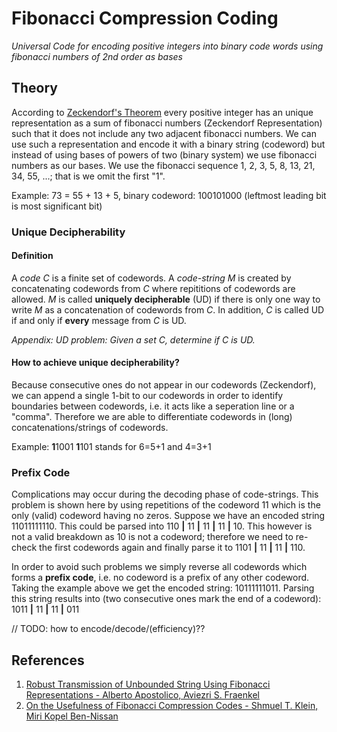 # Fibonacci Compression Coding
*Universal Code for encoding positive integers into binary code words using fibonacci numbers of 2nd order as bases*

## Theory
According to [Zeckendorf's Theorem](http://en.wikipedia.org/wiki/Zeckendorf%27s_theorem) every positive integer has an unique representation as a sum of fibonacci numbers (Zeckendorf Representation) such that it does not include any two adjacent fibonacci numbers. We can use such a representation and encode it with a binary string (codeword) but instead of using bases of powers of two (binary system) we use fibonacci numbers as our bases.
We use the fibonacci sequence 1, 2, 3, 5, 8, 13, 21, 34, 55, ...; that is we omit the first "1".

Example: 73 = 55 + 13 + 5, binary codeword: 100101000 (leftmost leading bit is most significant bit)

### Unique Decipherability
#### Definition
A *code C* is a finite set of codewords. A *code-string M* is created by concatenating codewords from *C* where repititions of codewords are allowed. *M* is called **uniquely decipherable** (UD) if there is only one way to write *M* as a concatenation of codewords from *C*. 
In addition, *C* is called UD if and only if **every** message from *C* is UD.

*Appendix: UD problem: Given a set C, determine if C is UD.*

#### How to achieve unique decipherability?
Because consecutive ones do not appear in our codewords (Zeckendorf), we can append a single 1-bit to our codewords in order to identify boundaries between codewords, i.e. it acts like a seperation line or a "comma". Therefore we are able to differentiate codewords in (long) concatenations/strings of codewords.

Example: **1**1001 **1**101 stands for 6=5+1 and 4=3+1

### Prefix Code
Complications may occur during the decoding phase of code-strings. This problem is shown here by using repetitions of the codeword 11 which is the only (valid) codeword having no zeros.
Suppose we have an encoded string 11011111110. This could be parsed into 110 **|** 11 **|** 11 **|** 11 **|** 10. This however is not a valid breakdown as 10 is not a codeword; therefore we need to re-check the first codewords again and finally parse it to 1101 **|** 11 **|** 11 **|** 110.

In order to avoid such problems we simply reverse all codewords which forms a **prefix code**, i.e. no codeword is a prefix of any other codeword. Taking the example above we get the encoded string: 10111111011. Parsing this string results into (two consecutive ones mark the end of a codeword):  
1011 **|** 11 **|** 11 **|** 011

// TODO: how to encode/decode/(efficiency)??

## References
1. [Robust Transmission of Unbounded String Using Fibonacci Representations - Alberto Apostolico, Aviezri S. Fraenkel](http://docs.lib.purdue.edu/cgi/viewcontent.cgi?article=1463&context=cstech)
2. [On the Usefulness of Fibonacci Compression Codes - Shmuel T. Klein, Miri Kopel Ben-Nissan](http://u.cs.biu.ac.il/~tomi/Postscripts/fib-rev.pdf)